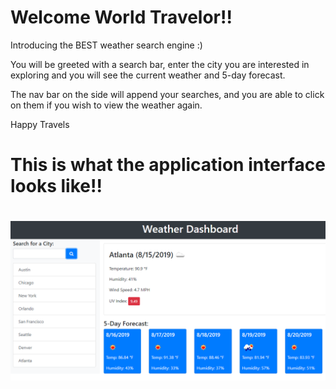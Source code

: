 
# Welcome World Travelor!! 

Introducing the BEST weather search engine :) 

You will be greeted with a search bar, enter the city you are interested in exploring and you will see the current weather and 5-day forecast. 

The nav bar on the side will append your searches, and you are able to click on them if you wish to view the weather again. 

Happy Travels 

# This is what the application interface looks like!! 

#
![weather dashboard demo](./Assets/06-server-side-apis-homework-demo.png)
